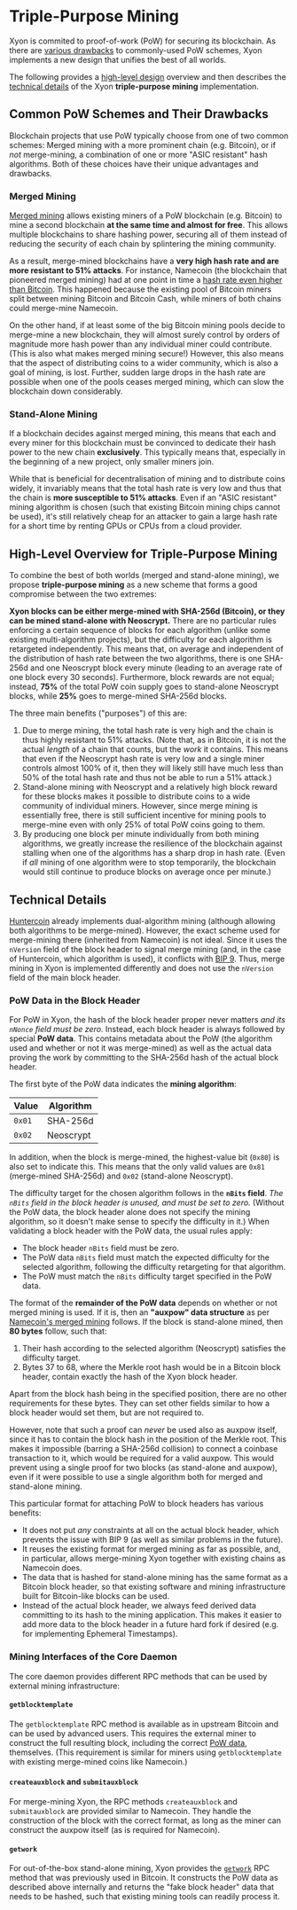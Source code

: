 # Triple-Purpose Mining

Xyon is commited to proof-of-work (PoW) for securing its blockchain.  As there
are [various drawbacks](#existing-schemes) to commonly-used PoW schemes, Xyon
implements a new design that unifies the best of all worlds.

The following provides a [high-level design](#overview) overview and then
describes the [technical details](#technical) of the Xyon **triple-purpose
mining** implementation.

## Common PoW Schemes and Their Drawbacks <a name="existing-schemes"></a>

Blockchain projects that use PoW typically choose from one of two common
schemes:  Merged mining with a more prominent chain (e.g. Bitcoin), or if *not*
merge-mining, a combination of one or more "ASIC resistant" hash algorithms.
Both of these choices have their unique advantages and drawbacks.

### Merged Mining

[Merged mining](https://en.bitcoin.it/wiki/Merged_mining_specification) allows
existing miners of a PoW blockchain (e.g. Bitcoin) to mine a second blockchain
**at the same time and almost for free**.
This allows multiple blockchains to share hashing power, securing all of them
instead of reducing the security of each chain by splintering the mining
community.

As a result, merge-mined blockchains have a **very high hash rate and are more
resistant to 51% attacks**.  For instance, Namecoin (the blockchain that
pioneered merged mining) had at one point in time a
[hash rate even higher than
Bitcoin](https://www.reddit.com/r/Namecoin/comments/7cge6l/namecoin_hashrate_is_now_higher_than_bitcoin/).  This happened because the existing pool of Bitcoin
miners split between mining Bitcoin and Bitcoin Cash, while miners of both
chains could merge-mine Namecoin.

On the other hand, if at least some of the big Bitcoin mining pools decide
to merge-mine a new blockchain, they will almost surely control by orders
of magnitude more hash power than any individual miner could contribute.
(This is also what makes merged mining secure!)
However, this also means that the aspect of distributing coins to a wider
community, which is also a goal of mining, is lost.  Further, sudden large drops
in the hash rate are possible when one of the pools ceases merged mining,
which can slow the blockchain down considerably.

### Stand-Alone Mining

If a blockchain decides against merged mining, this means that each and every
miner for this blockchain must be convinced to dedicate their hash power
to the new chain **exclusively**.  This typically means that, especially in the
beginning of a new project, only smaller miners join.

While that is beneficial for decentralisation of mining and to distribute
coins widely, it invariably means that the total hash rate is very low and
thus that the chain is **more susceptible to 51% attacks**.  Even if
an "ASIC resistant" mining algorithm is chosen (such that existing
Bitcoin mining chips cannot be used), it's still relatively cheap for an
attacker to gain a large hash rate for a short time by renting GPUs
or CPUs from a cloud provider.

## High-Level Overview for Triple-Purpose Mining <a name="overview"></a>

To combine the best of both worlds (merged and stand-alone mining), we propose
**triple-purpose mining** as a new scheme that forms a good compromise between
the two extremes:

**Xyon blocks can be either merge-mined with SHA-256d (Bitcoin), or they
can be mined stand-alone with Neoscrypt.**
There are no particular rules enforcing a certain sequence of blocks for each
algorithm (unlike some existing multi-algorithm projects), but the difficulty
for each algorithm is retargeted independently.  This means that, on average and
independent of the distribution of hash rate between the two algorithms, there
is one SHA-256d and one Neoscrypt block every minute (leading to an average
rate of one block every 30 seconds).
Furthermore, block rewards are not equal; instead, **75%** of the total PoW
coin supply goes to stand-alone Neoscrypt blocks, while **25%** goes to
merge-mined SHA-256d blocks.

The three main benefits ("purposes") of this are:

1. Due to merge mining, the total hash rate is very high and the chain is thus
   highly resistant to 51% attacks.  (Note that, as in Bitcoin, it is not the
   actual *length* of a chain that counts, but the *work* it contains.
   This means that even if the Neoscrypt hash rate is very low and a single
   miner controls almost 100% of
   it, then they will likely still have much less than 50% of the total hash
   rate and thus not be able to run a 51% attack.)
2. Stand-alone mining with Neoscrypt and a relatively high block reward for
   these blocks makes it possible to distribute coins to a wide community
   of individual miners.  However, since merge mining is essentially free,
   there is still sufficient incentive for mining pools to merge-mine even with
   only 25% of total PoW coins going to them.
3. By producing one block per minute individually from both mining algorithms,
   we greatly increase the resilience of the blockchain against stalling
   when one of the algorithms has a sharp drop in hash rate.  (Even if *all*
   mining of one algorithm were to stop temporarily, the blockchain would
   still continue to produce blocks on average once per minute.)

## Technical Details <a name="technical"></a>

[Huntercoin](http://huntercoin.org/) already implements dual-algorithm
mining (although allowing both algorithms to be merge-mined).  However,
the exact scheme used for merge-mining there (inherited from Namecoin)
is not ideal.  Since it uses the `nVersion` field of the block header to
signal merge mining (and, in the case of Huntercoin, which algorithm
is used), it conflicts with
[BIP 9](https://github.com/bitcoin/bips/blob/master/bip-0009.mediawiki).
Thus, merge mining in Xyon is implemented differently and does not
use the `nVersion` field of the main block header.

### PoW Data in the Block Header <a name="pow-data"></a>

For PoW in Xyon, the hash of the block header proper never matters
*and its `nNonce` field must be zero*.
Instead, each block header is always followed by special **PoW data**.
This contains metadata about the PoW (the algorithm used and whether or not
it was merge-mined) as well as the actual data proving the work by committing
to the SHA-256d hash of the actual block header.

The first byte of the PoW data indicates the **mining algorithm**:

Value  | Algorithm
------ | ---------
`0x01` | SHA-256d
`0x02` | Neoscrypt

In addition, when the block is merge-mined, the highest-value bit (`0x80`)
is also set to indicate this.  This means that the only valid values
are `0x81` (merge-mined SHA-256d) and `0x02` (stand-alone Neoscrypt).

The difficulty target for the chosen algorithm follows in the **`nBits` field**.
*The `nBits` field in the block header is unused, and must be set to zero.*
(Without the PoW data, the block header alone does not specify the mining
algorithm, so it doesn't make sense to specify the difficulty in it.)
When validating a block header with the PoW data, the usual rules apply:

* The block header `nBits` field must be zero.
* The PoW data `nBits` field must match the expected difficulty for the
  selected algorithm, following the difficulty retargeting for that algorithm.
* The PoW must match the `nBits` difficulty target specified in the PoW data.

The format of the **remainder of the PoW data** depends on whether or not
merged mining is used.  If it is, then an **"auxpow" data structure** as
per [Namecoin's merged
mining](https://en.bitcoin.it/wiki/Merged_mining_specification) follows.
If the block is stand-alone mined, then **80 bytes** follow, such that:

1. Their hash according to the selected algorithm (Neoscrypt) satisfies the
   difficulty target.
2. Bytes 37 to 68, where the Merkle root hash would be in a Bitcoin block
   header, contain exactly the hash of the Xyon block header.

Apart from the block hash being in the specified position, there are no other
requirements for these bytes.  They can set other fields similar to how
a block header would set them, but are not required to.

However, note that such a proof can *never* be used also as auxpow itself,
since it has to contain the block hash in the position of the Merkle root.
This makes it impossible (barring a SHA-256d collision) to connect a coinbase
transaction to it, which would be required for a valid auxpow.
This would prevent using a single proof for two blocks (as stand-alone and
auxpow), even if it were possible to use a single algorithm both for merged
and stand-alone mining.

This particular format for attaching PoW to block headers has various benefits:

* It does not put *any* constraints at all on the actual block header, which
  prevents the issue with BIP 9 (as well as similar problems in the future).
* It reuses the existing format for merged mining as far as possible, and,
  in particular, allows merge-mining Xyon together with existing chains
  as Namecoin does.
* The data that is hashed for stand-alone mining has the same format
  as a Bitcoin block header, so that existing software and mining infrastructure
  built for Bitcoin-like blocks can be used.
* Instead of the actual block header, we always feed derived data committing to
  its hash to the mining application.  This makes it easier to add more data
  to the block header in a future hard fork if desired (e.g. for
  implementing Ephemeral Timestamps).

### Mining Interfaces of the Core Daemon

The core daemon provides different RPC methods that can be used
by external mining infrastructure:

#### `getblocktemplate`

The `getblocktemplate` RPC method is available as in upstream Bitcoin and can
be used by advanced users.  This requires the external miner to construct the
full resulting block, including the correct [PoW data](#pow-data), themselves.
(This requirement is similar for miners using `getblocktemplate` with existing
merge-mined coins like Namecoin.)

#### `createauxblock` and `submitauxblock`

For merge-mining Xyon, the RPC methods `createauxblock` and `submitauxblock`
are provided similar to Namecoin.  They handle the construction of the block
with the correct format, as long as the miner can construct the auxpow
itself (as is required for Namecoin).

#### `getwork`

For out-of-the-box stand-alone mining, Xyon provides the
[`getwork`](https://en.bitcoin.it/wiki/Getwork) RPC method that was previously
used in Bitcoin.  It constructs the PoW data as described above internally and
returns the "fake block header" data that needs to be hashed, such that
existing mining tools can readily process it.
